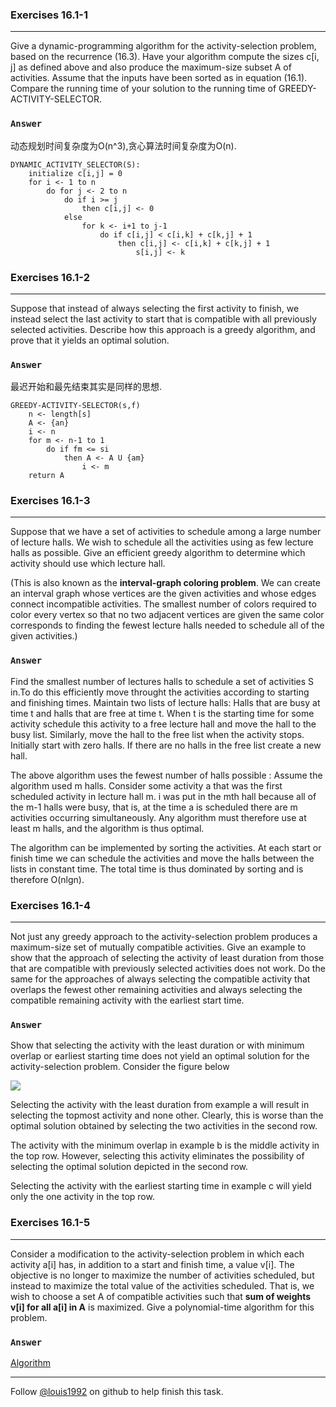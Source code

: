 ### Exercises 16.1-1
***
Give a dynamic-programming algorithm for the activity-selection problem, based on the recurrence (16.3). Have your algorithm compute the sizes c[i, j] as defined above and also produce the maximum-size subset A of activities. Assume that the inputs have been sorted as in equation (16.1). Compare the running time of your solution to the running time of GREEDY-ACTIVITY-SELECTOR.

### `Answer`
动态规划时间复杂度为O(n^3),贪心算法时间复杂度为O(n).

	DYNAMIC_ACTIVITY_SELECTOR(S):
		initialize c[i,j] = 0
		for i <- 1 to n
			do for j <- 2 to n
				do if i >= j
					then c[i,j] <- 0
				else
					for k <- i+1 to j-1
						do if c[i,j] < c[i,k] + c[k,j] + 1
							then c[i,j] <- c[i,k] + c[k,j] + 1
								s[i,j] <- k

### Exercises 16.1-2
***
Suppose that instead of always selecting the first activity to finish, we instead select the last activity to start that is compatible with all previously selected activities. Describe how this approach is a greedy algorithm, and prove that it yields an optimal solution.

### `Answer`

最迟开始和最先结束其实是同样的思想.

	GREEDY-ACTIVITY-SELECTOR(s,f)
		n <- length[s]
		A <- {an}
		i <- n
		for m <- n-1 to 1
			do if fm <= si
				then A <- A U {am}
					i <- m
		return A

### Exercises 16.1-3
***
Suppose that we have a set of activities to schedule among a large number of lecture halls. We wish to schedule all the activities using as few lecture halls as possible. Give an efficient greedy algorithm to determine which activity should use which lecture hall.

(This is also known as the **interval-graph coloring problem**. We can create an interval graph whose vertices are the given activities and whose edges connect incompatible activities. The smallest number of colors required to color every vertex so that no two adjacent vertices are given the same color corresponds to finding the fewest lecture halls needed to schedule all of the given activities.)

### `Answer`
Find the smallest number of lectures halls to schedule a set of activities S in.To do this efficiently move throught the activities according to starting and finishing times. Maintain two lists of lecture halls: Halls that are busy at time t and halls that are free at time t. When t is the starting time for some activity schedule this activity to a free lecture hall and move the hall to the busy list. Similarly, move the hall to the free list when the activity stops. Initially start with zero halls. If there are no halls in the free list create a new hall.

The above algorithm uses the fewest number of halls possible : Assume the algorithm used m halls. Consider some activity a that was the first scheduled activity in lecture hall m. i was put in the mth hall because all of the m-1 halls were busy, that is, at the time a is scheduled there are m activities occurring simultaneously. Any algorithm must therefore use at least m halls, and the algorithm is thus optimal.

The algorithm can be implemented by sorting the activities. At each start or finish time we can schedule the activities and move the halls between the lists in constant time. The total time is thus dominated by sorting and is therefore O(nlgn).
				

### Exercises 16.1-4
***
Not just any greedy approach to the activity-selection problem produces a maximum-size set of mutually compatible activities. Give an example to show that the approach of selecting the activity of least duration from those that are compatible with previously selected activities does not work. Do the same for the approaches of always selecting the compatible activity that overlaps the fewest other remaining activities and always selecting the compatible remaining activity with the earliest start time.

### `Answer`
Show that selecting the activity with the least duration or with minimum overlap or earliest starting time does not yield an optimal solution for the activity-selection problem. Consider the figure below

![](./repo/s1/1.png)

Selecting the activity with the least duration from example a will result in selecting the topmost activity and none other. Clearly, this is worse than the optimal solution obtained by selecting the two activities in the second row.

The activity with the minimum overlap in example b is the middle activity in the top row. However, selecting this activity eliminates the possibility of selecting the optimal solution depicted in the second row.

Selecting the activity with the earliest starting time in example c will yield only the one activity in the top row.

### Exercises 16.1-5
***
Consider a modification to the activity-selection problem in which each activity a[i] has, in addition to a start and finish time, a value v[i]. The objective is no longer to maximize the number of activities scheduled, but instead to maximize the total value of the activities scheduled. That is, we wish to choose a set A of compatible activities such that **sum of weights v[i] for all a[i] in A** is maximized. Give a polynomial-time algorithm for this problem.

### `Answer`
[Algorithm](C16-Greedy-Algorithms/activity_selection.cpp)

***
Follow [@louis1992](https://github.com/gzc) on github to help finish this task.

